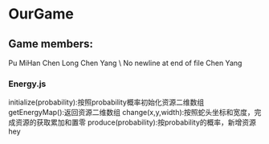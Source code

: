 
# OurGame
## Game members:
Pu MiHan
Chen Long
Chen Yang
\ No newline at end of file
Chen Yang
### Energy.js
initialize(probability):按照probability概率初始化资源二维数组
getEnergyMap():返回资源二维数组
change(x,y,width):按照蛇头坐标和宽度，完成资源的获取累加和置零
produce(probability):按probability的概率，新增资源
hey